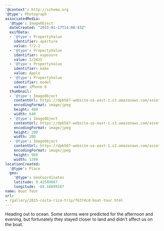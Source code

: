 ```yaml
---
'@context': http://schema.org
'@type': Photograph
associatedMedia:
  '@type': ImageObject
  dateCreated: "2015-01-17T14:08:43Z"
  exifData:
  - '@type': PropertyValue
    identifier: aperture
    value: f/2.2
  - '@type': PropertyValue
    identifier: exposure
    value: 1/2825
  - '@type': PropertyValue
    identifier: make
    value: Apple
  - '@type': PropertyValue
    identifier: model
    value: iPhone 6
  thumbnail:
  - '@type': ImageObject
    contentUrl: https://dpb587-website-us-east-1.s3.amazonaws.com/asset/gallery/2015-costa-rica-trip/f6374cd-boat-tour~640w.jpg
    encodingFormat: image/jpeg
    height: 480
    width: 640
  - '@type': ImageObject
    contentUrl: https://dpb587-website-us-east-1.s3.amazonaws.com/asset/gallery/2015-costa-rica-trip/f6374cd-boat-tour~200x200.jpg
    encodingFormat: image/jpeg
    height: 200
    width: 200
  - '@type': ImageObject
    contentUrl: https://dpb587-website-us-east-1.s3.amazonaws.com/asset/gallery/2015-costa-rica-trip/f6374cd-boat-tour~1280.jpg
    encodingFormat: image/jpeg
    height: 960
    width: 1280
locationCreated:
  '@type': Place
  geo:
    '@type': GeoCoordinates
    latitude: 9.42549667
    longitude: -84.16899167
name: Boat Tour
url:
- /gallery/2015-costa-rica-trip/f6374cd-boat-tour.html
---
```


Heading out to ocean. Some storms were predicted for the afternoon and evening, but fortunately they stayed closer to land and didn't affect us on the boat.
